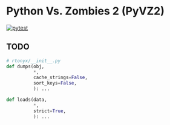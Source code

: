 # Python Vs. Zombies 2 (PyVZ2)

[![pytest](https://github.com/nineteendo/pyvz2/actions/workflows/pytest.yml/badge.svg)](https://github.com/nineteendo/pyvz2/actions/workflows/pytest.yml)

## TODO

```python
# rtonyx/__init__.py
def dumps(obj,
          *,
          cache_strings=False,
          sort_keys=False,
          ): ...

def loads(data,
          *,
          strict=True,
          ): ...
```